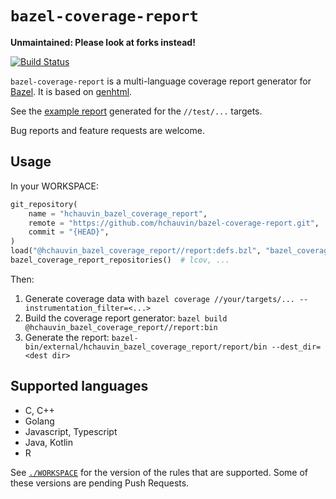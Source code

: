# `bazel-coverage-report`

**Unmaintained: Please look at forks instead!**

[![Build Status](https://travis-ci.org/hchauvin/bazel-coverage-report.svg?branch=master)](https://travis-ci.org/hchauvin/bazel-coverage-report)

`bazel-coverage-report` is a multi-language coverage report generator for
[Bazel](https://bazel.build).  It is based on [genhtml](https://github.com/linux-test-project/lcov.git).

See the [example report](https://hchauvin.github.io/bazel-coverage-report/index.html) generated
for the `//test/...` targets.

Bug reports and feature requests are welcome.

## Usage

In your WORKSPACE:
```python
git_repository(
    name = "hchauvin_bazel_coverage_report",
    remote = "https://github.com/hchauvin/bazel-coverage-report.git",
    commit = "{HEAD}",
)
load("@hchauvin_bazel_coverage_report//report:defs.bzl", "bazel_coverage_report_repositories")
bazel_coverage_report_repositories()  # lcov, ...
```

Then:

1. Generate coverage data with `bazel coverage //your/targets/... --instrumentation_filter=<...>`
2. Build the coverage report generator: `bazel build @hchauvin_bazel_coverage_report//report:bin`
3. Generate the report: `bazel-bin/external/hchauvin_bazel_coverage_report/report/bin --dest_dir=<dest dir>`

## Supported languages

- C, C++
- Golang
- Javascript, Typescript
- Java, Kotlin
- R

See [`./WORKSPACE`](./WORKSPACE) for the version of the rules that are supported.  Some of
these versions are pending Push Requests.
